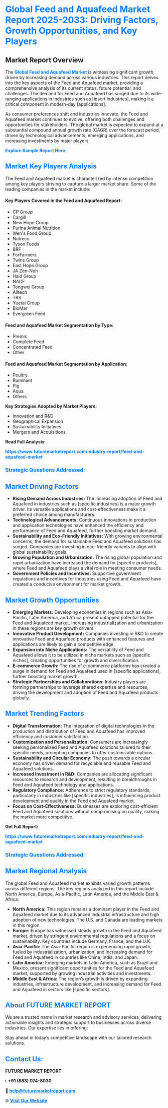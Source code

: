 <h1 style="color: #007BFF;">Global Feed and Aquafeed Market Report 2025-2033: Driving Factors, Growth Opportunities, and Key Players</h1>

<section id="overview">
<h2>Market Report Overview</h2>
<p>The <a href="https://www.futuremarketreport.com/industry-report/feed-and-aquafeed-market" style="color: #007BFF; text-decoration: none;"><strong>Global Feed and Aquafeed Market</strong></a> is witnessing significant growth, driven by increasing demand across various industries. This report delves into the key aspects of the Feed and Aquafeed market, providing a comprehensive analysis of its current status, future potential, and challenges. The demand for Feed and Aquafeed has surged due to its wide-ranging applications in industries such as [insert industries], making it a critical component in modern-day [applications].</p>
<p>As consumer preferences shift and industries innovate, the Feed and Aquafeed market continues to evolve, offering both challenges and opportunities for stakeholders. The global market is expected to expand at a substantial compound annual growth rate (CAGR) over the forecast period, driven by technological advancements, emerging applications, and increasing investments by major players.</p>
</section>

<section id="overview">
<p><a href="https://www.futuremarketreport.com/request-sample/reportId=56990" style="color: #007BFF; text-decoration: none;"><strong>Explore Sample Report Here</strong></a></p>
</section>

<section id="key-players">
<h2 style="color: #007BFF;">Market Key Players Analysis</h2>
<p>The Feed and Aquafeed market is characterized by intense competition among key players striving to capture a larger market share. Some of the leading companies in the market include:</p>
<h4>Key Players Covered in the Feed and Aquafeed Report:</h4>
<ul><li>CP Group</li><li>Cargill</li><li>New Hope Group</li><li>Purina Animal Nutrition</li><li>Wen&#039;s Food Group</li><li>Nutreco</li><li>Tyson Foods</li><li>BRF</li><li>ForFarmers</li><li>Twins Group</li><li>East Hope Group</li><li>JA Zen-Noh</li><li>Haid Group</li><li>NACF</li><li>Tongwei Group</li><li>Alltech</li><li>TRS</li><li>Yuetai Group</li><li>BioMar</li><li>Evergreen Feed</li></ul>
<h4>Feed and Aquafeed Market Segmentation by Type:</h4>
<ul><li>Premix</li><li>Complete Feed</li><li>Concentrated Feed</li><li>Other</li></ul>

<h4>Feed and Aquafeed Market Segmentation by Application:</h4>
<ul><li>Poultry</li><li>Ruminant</li><li>Pig</li><li>Aqua</li><li>Others</li></ul>
<p><strong>Key Strategies Adopted by Market Players:</strong></p>
<ul>
<li>Innovation and R&D</li>
<li>Geographical Expansion</li>
<li>Sustainability Initiatives</li>
<li>Mergers and Acquisitions</li>
</ul>
</section>

<section>
<p><strong>Read Full Analysis: </strong></p><a href="https://www.futuremarketreport.com/industry-report/feed-and-aquafeed-market" style="color: #007BFF; text-decoration: none;"><strong>https://www.futuremarketreport.com/industry-report/feed-and-aquafeed-market</strong></a>
<h3 style="color: #007BFF;">Strategic Questions Addressed:</h3>
</section>

<section id="driving-factors">
<h2 style="color: #007BFF;">Market Driving Factors</h2>
<ul>
<li><strong>Rising Demand Across Industries:</strong> The increasing adoption of Feed and Aquafeed in industries such as [specific industries] is a major growth driver. Its versatile applications and cost-effectiveness make it a preferred choice among manufacturers.</li>
<li><strong>Technological Advancements:</strong> Continuous innovations in production and application technologies have enhanced the efficiency and performance of Feed and Aquafeed, further boosting market demand.</li>
<li><strong>Sustainability and Eco-Friendly Initiatives:</strong> With growing environmental concerns, the demand for sustainable Feed and Aquafeed solutions has surged. Companies are investing in eco-friendly variants to align with global sustainability goals.</li>
<li><strong>Growing Population and Urbanization:</strong> The rising global population and rapid urbanization have increased the demand for [specific products], where Feed and Aquafeed plays a vital role in meeting consumer needs.</li>
<li><strong>Government Policies and Incentives:</strong> Supportive government regulations and incentives for industries using Feed and Aquafeed have created a conducive environment for market growth.</li>
</ul>
</section>

<section id="growth-opportunities">
<h2 style="color: #007BFF;">Market Growth Opportunities</h2>
<ul>
<li><strong>Emerging Markets:</strong> Developing economies in regions such as Asia-Pacific, Latin America, and Africa present untapped potential for the Feed and Aquafeed market. Increasing industrialization and urbanization in these regions are key growth drivers.</li>
<li><strong>Innovative Product Development:</strong> Companies investing in R&D to create innovative Feed and Aquafeed products with enhanced features and applications are likely to gain a competitive edge.</li>
<li><strong>Expansion into Niche Applications:</strong> The versatility of Feed and Aquafeed allows it to be utilized in niche markets such as [specific niches], creating opportunities for growth and diversification.</li>
<li><strong>E-commerce Growth:</strong> The rise of e-commerce platforms has created a surge in demand for Feed and Aquafeed used in [specific applications], further boosting market growth.</li>
<li><strong>Strategic Partnerships and Collaborations:</strong> Industry players are forming partnerships to leverage shared expertise and resources, driving the development and adoption of Feed and Aquafeed products globally.</li>
</ul>
</section>

<section id="trending-factors">
<h2 style="color: #007BFF;">Market Trending Factors</h2>
<ul>
<li><strong>Digital Transformation:</strong> The integration of digital technologies in the production and distribution of Feed and Aquafeed has improved efficiency and customer satisfaction.</li>
<li><strong>Customization and Personalization:</strong> Consumers are increasingly seeking personalized Feed and Aquafeed solutions tailored to their specific needs, prompting companies to offer customizable options.</li>
<li><strong>Sustainability and Circular Economy:</strong> The push towards a circular economy has driven demand for recyclable and reusable Feed and Aquafeed solutions.</li>
<li><strong>Increased Investment in R&D:</strong> Companies are allocating significant resources to research and development, resulting in breakthroughs in Feed and Aquafeed technology and applications.</li>
<li><strong>Regulatory Compliance:</strong> Adherence to strict regulatory standards, particularly in industries like [specific industries], is influencing product development and quality in the Feed and Aquafeed market.</li>
<li><strong>Focus on Cost-Effectiveness:</strong> Businesses are exploring cost-efficient Feed and Aquafeed solutions without compromising on quality, making the market more competitive.</li>
</ul>
</section>

<section>
<p><strong>Get Full Report: </strong></p><a href="https://www.futuremarketreport.com/industry-report/feed-and-aquafeed-market" style="color: #007BFF; text-decoration: none;"><strong>https://www.futuremarketreport.com/industry-report/feed-and-aquafeed-market</strong></a>
<h3 style="color: #007BFF;">Strategic Questions Addressed:</h3>
</section>


<section id="regional-analysis">
<h2 style="color: #007BFF;">Market Regional Analysis</h2>
<p>The global Feed and Aquafeed market exhibits varied growth patterns across different regions. The key regions analyzed in this report include North America, Europe, Asia-Pacific, Latin America, and the Middle East & Africa:</p>
<ul>
<li><strong>North America:</strong> This region remains a dominant player in the Feed and Aquafeed market due to its advanced industrial infrastructure and high adoption of new technologies. The U.S. and Canada are leading markets in this region.</li>
<li><strong>Europe:</strong> Europe has witnessed steady growth in the Feed and Aquafeed market, driven by stringent environmental regulations and a focus on sustainability. Key countries include Germany, France, and the U.K.</li>
<li><strong>Asia-Pacific:</strong> The Asia-Pacific region is experiencing rapid growth, fueled by industrialization, urbanization, and increasing demand for Feed and Aquafeed in countries like China, India, and Japan.</li>
<li><strong>Latin America:</strong> Emerging markets in Latin America, such as Brazil and Mexico, present significant opportunities for the Feed and Aquafeed market, supported by growing industrial activities and investments.</li>
<li><strong>Middle East & Africa:</strong> The region’s growth is driven by expanding industries, infrastructure development, and increasing demand for Feed and Aquafeed in sectors like [specific sectors].</li>
</ul>
</section>

<footer>
<h2 style="color: #007BFF;">About FUTURE MARKET REPORT</h2>
<p>We are a trusted name in market research and advisory services, delivering actionable insights and strategic support to businesses across diverse industries. Our expertise lies in offering:</p>

<p>Stay ahead in today’s competitive landscape with our tailored research solutions.</p>

<h2 style="color: #007BFF;">Contact Us:</h2>
<p><strong>FUTURE MARKET REPORT</strong></p>
<p>📞 <strong>+91 (883) 074-8030</strong></p>
<p>📧 <strong><a href="mailto:help@futuremarketreport.com" style="color: #007BFF;">help@futuremarketreport.com</a></strong></p>
<p>🌐 <strong><a href="https://www.futuremarketreport.com/" style="color: #007BFF;">Visit Our Website</a></strong></p>
</footer>